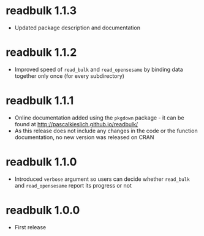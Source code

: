 # readbulk 1.1.3
* Updated package description and documentation

# readbulk 1.1.2
* Improved speed of `read_bulk` and `read_opensesame` by binding data together only once (for every subdirectory)

# readbulk 1.1.1
* Online documentation added using the `pkgdown` package - it can be found at http://pascalkieslich.github.io/readbulk/
* As this release does not include any changes in the code or the function documentation, no new version was released on CRAN

# readbulk 1.1.0
* Introduced `verbose` argument so users can decide whether `read_bulk` and `read_opensesame` report its progress or not

# readbulk 1.0.0
* First release
